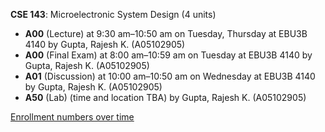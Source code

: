 **CSE 143**: Microelectronic System Design (4 units)

- **A00** (Lecture) at 9:30 am–10:50 am on Tuesday, Thursday at EBU3B 4140 by Gupta, Rajesh K. (A05102905)
- **A00** (Final Exam) at 8:00 am–10:59 am on Tuesday at EBU3B 4140 by Gupta, Rajesh K. (A05102905)
- **A01** (Discussion) at 10:00 am–10:50 am on Wednesday at EBU3B 4140 by Gupta, Rajesh K. (A05102905)
- **A50** (Lab) (time and location TBA) by Gupta, Rajesh K. (A05102905)

[Enrollment numbers over time](./CSE143.tsv)
